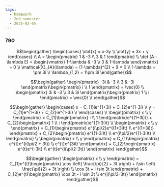 ```yaml
---
tags:
  - homework
  - 2nd-semester
  - 2025-03-05
---
```


### 790

$$\begin{gather}
\begin{cases}
\dot{x} = x-3y \\
\dot{y} = 3x + y
\end{cases} \\
A = \begin{pmatrix}
1 & -3 \\
3 & 1
\end{pmatrix} \\
\det (A - \lambda E) = \begin{vmatrix}
1-\lambda & -3 \\
3 & 1-\lambda
\end{vmatrix} = 0 \\
\mathcal{X}_{A}(\lambda) = (1-\lambda)^{2} + 9 = 0 \\
1-\lambda = \pm 3i \\
\lambda_{1,2} = 1\pm 3i
\end{gather}$$

$$\begin{gather}
\begin{pmatrix}
-3i & -3 \\
3 & -3i
\end{pmatrix}\begin{pmatrix}
i \\
1
\end{pmatrix} = \vec{0} \\
\begin{pmatrix}
3i & -3 \\
3 & 3i
\end{pmatrix}\begin{pmatrix}
1 \\
i
\end{pmatrix} = \vec{0} \\
\end{gather}$$

$$\begin{gather}
\begin{cases}
x = C_{1}ie^{1+3i} + C_{2}e^{1-3i} \\
y = C_{1}e^{1+3i} + C_{2}ie^{1-3i} \\
\end{cases} \\
\begin{pmatrix}
x \\
y
\end{pmatrix} = C_{1}\begin{pmatrix}
i \\
1
\end{pmatrix}e^{(1+3i)t} + C_{2}\begin{pmatrix}
1 \\
i
\end{pmatrix}e^{(1-3i)t} \\
\begin{pmatrix}
x \\
y
\end{pmatrix} = C_{1}\begin{pmatrix}
e^{i\pi/2}e^{(1+3i)t} \\
e^{(1+3i)t}
\end{pmatrix} + C_{2}\begin{pmatrix}
e^{(1-3i)t} \\
e^{i\pi/2}e^{(1-3i)t} \\
\end{pmatrix} \\
\begin{pmatrix}
x \\
y
\end{pmatrix} = C_{1}\begin{pmatrix}
e^{t}e^{i(\pi/2 + 3t)} \\
e^{t}e^{3it}
\end{pmatrix} + C_{2}\begin{pmatrix}
e^{t}e^{-3it} \\
e^{t}e^{i(\pi/2-3t)}
\end{pmatrix}
\end{gather}$$

$$\begin{gather}
\begin{pmatrix}
x \\
y
\end{pmatrix} = C_{1}e^{t}\begin{pmatrix}
\cos \left( \frac{\pi}{2} + 3t \right) + i\sin \left( \frac{\pi}{2} + 3t \right) \\
\cos 3t + i \sin 3t
\end{pmatrix} + C_{2}e^{t}\begin{pmatrix}
\cos 3t - i \sin 3t \\
e^{i(\pi/2-3t)}
\end{pmatrix}
\end{gather}$$